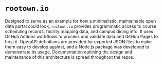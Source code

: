 # `rootown.io`

Designed to serve as an example for how a minimalistic, maintainable open data portal could look, `rootown.io` provides programmatic access to course scheduling records, facility mapping data, and campus dining info. It uses GitHub Actions workflows to process and validate data and GitHub Pages to host it. OpenAPI definitions are provided for exported JSON files to make them easy to develop against, and a Node.js package was developed to demonstrate its usage. Documentation outlining the design and maintenance of this architecture is spread throughout the repos.
